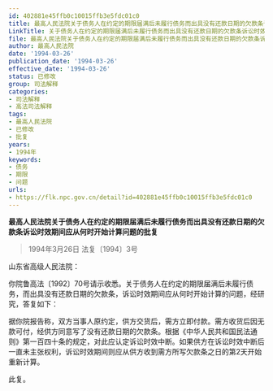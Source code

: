 ```yaml
---
id: 402881e45ffb0c10015ffb3e5fdc01c0
title: 最高人民法院关于债务人在约定的期限届满后未履行债务而出具没有还款日期的欠款条诉讼时效期间应从何时开始计算问题的批复
LinkTitle: 关于债务人在约定的期限届满后未履行债务而出具没有还款日期的欠款条诉讼时效期间应从何时开始计算问题的批复
file: 最高人民法院关于债务人在约定的期限届满后未履行债务而出具没有还款日期的欠款条诉讼时效期间应从何时开始计算问题的批复_19940326_402881e45ffb0c10015ffb3e5fdc01c0.docx
author: 最高人民法院
date: '1994-03-26'
publication_date: '1994-03-26'
effective_date: '1994-03-26'
status: 已修改
group: 司法解释
categories:
- 司法解释
- 高法司法解释
tags:
- 最高人民法院
- 已修改
- 批复
years:
- 1994年
keywords:
- 债务
- 期限
- 问题
urls:
- https://flk.npc.gov.cn/detail?id=402881e45ffb0c10015ffb3e5fdc01c0
---
```


**最高人民法院关于债务人在约定的期限届满后未履行债务而出具没有还款日期的欠款条诉讼时效期间应从何时开始计算问题的批复**

> 1994年3月26日 法复〔1994〕3号

山东省高级人民法院：

你院鲁高法〔1992〕70号请示收悉。关于债务人在约定的期限届满后未履行债务，而出具没有还款日期的欠款条，诉讼时效期间应从何时开始计算的问题，经研究，答复如下：

据你院报告称，双方当事人原约定，供方交货后，需方立即付款。需方收货后因无款可付，经供方同意写了没有还款日期的欠款条。根据《中华人民共和国民法通则》第一百四十条的规定，对此应认定诉讼时效中断。如果供方在诉讼时效中断后一直未主张权利，诉讼时效期间则应从供方收到需方所写欠款条之日的第2天开始重新计算。

此复。
